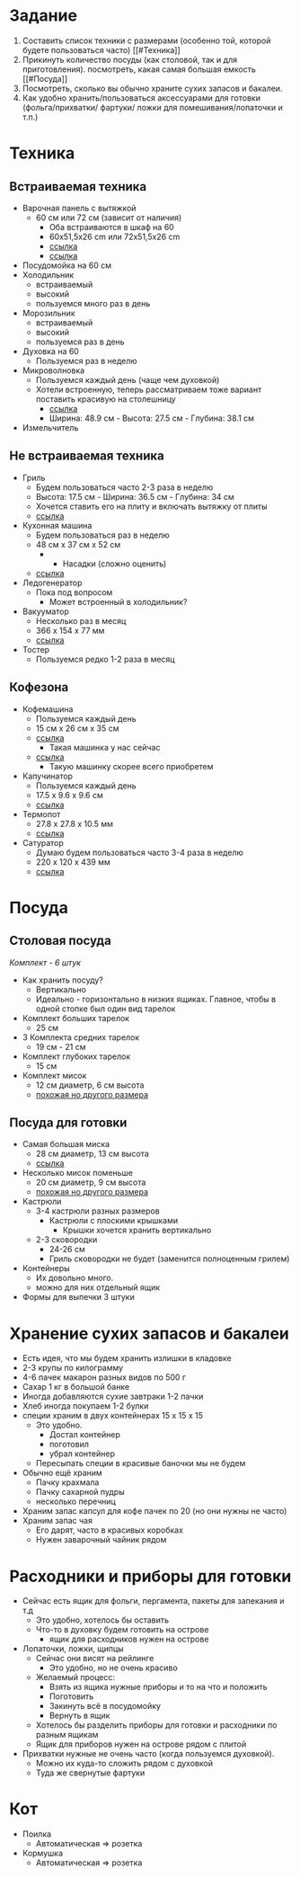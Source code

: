 # Задание
1. Составить список техники с размерами (особенно той, которой будете пользоваться часто) [[#Техника]]
2. Прикинуть количество посуды (как столовой, так и для приготовления). посмотреть, какая самая большая емкость [[#Посуда]]
3. Посмотреть, сколько вы обычно храните сухих запасов и бакалеи.
4. Как удобно хранить/пользоваться аксессуарами для готовки (фольга/прихватки/ фартуки/ ложки для помешивания/лопаточки и т.п.)

# Техника
## Встраиваемая техника
- Варочная панель с вытяжкой
	- 60 см или 72 см (зависит от наличия)
		- Оба встраиваются в шкаф на 60
		- 60x51,5x26 cm или 72x51,5x26 cm
		- [ссылка](https://market.yandex.ru/product--varochnaia-poverkhnost-s-vytiazhkoi-elica-nikolatesla-fit-bl-a-72/1756014657?sku=101769418022&cpa=1)
		- [ссылка](https://www.elica.com/RU-ru/nikolatesla-fit)
- Посудомойка на 60 см
- Холодильник 
	- встраиваемый
	- высокий
	- пользуемся много раз в день
- Морозильник
	- встраиваемый
	- высокий
	- пользуемся раз в день
- Духовка на 60
	- Пользуемся раз в неделю
- Микроволновка
	- Пользуемся каждый день (чаще чем духовкой)
	- Хотели встроенную, теперь рассматриваем тоже вариант поставить красивую на столешницу
		- [ссылка](https://www.dns-shop.ru/product/92c84fae9be73332/mikrovolnovaa-pec-samsung-mg23t5018anbw-goluboj/)
		- Ширина: 48.9 см - Высота: 27.5 см - Глубина: 38.1 см
- Измельчитель

## Не встраиваемая техника
- Гриль
	- Будем пользоваться часто 2-3 раза в неделю
	- Высота: 17.5 см - Ширина: 36.5 см - Глубина: 34 см
	- Хочется ставить его на плиту и включать вытяжку от плиты
	- [ссылка](https://www.mvideo.ru/products/elektrogril-tefal-gc705d16-400094227)
- Кухонная машина
	- Будем пользоваться раз в неделю
	- 48 см x 37 см x 52 cм
		- + Насадки (сложно оценить)
	- [ссылка](https://www.mvideo.ru/products/kuhonnaya-mashina-kenwood-kvl8300s-20036672?utm_source=yandexmarket&utm_medium=cpc&utm_campaign=ipr_pp_market_spb&utm_content=1167&utm_term=20036672&frommarket=https://market.yandex.ru/product--kombain-kenwood-kvl8300s/1711098821)
- Ледогенератор
	- Пока под вопросом
		- Может встроенный в холодильник?
- Вакууматор
	- Несколько раз в месяц
	- 366 х 154 x 77 мм
	- [ссылка](https://kitfort.ru/catalog/vakuumatory/vakuumator-kitfort-kt-1502-1-belyy/)
- Тостер
	- Пользуемся редко 1-2 раза в месяц

## Кофезона
- Кофемашина
	- Пользуемся каждый день
	-  15 см х 26 см х 35 см
	- [ссылка](https://www.sima-land.ru/1485069/kofemashina-delonghi-nespresso-inissia-en-80-o-kapsulnaya-1260-vt-0-7-l-oranzhevaya-2/)
		- Такая машинка у нас сейчас
	- [ссылка](https://www.ozon.ru/product/avtomaticheskaya-kofemashina-xiaomi-mijia-824885124/?asb=6XTm20%252BHARK7%252FDC8QaS%252BjwcZpwVthnQitSfCoPr4j7k%253D&asb2=9yxeHWP3vbOA7OIOMxNO4Y6c9uYHeDYES_YuHjdUTSUCYoDYVi673QdQhL8kA-BB&avtc=1&avte=4&avts=1686472252&sh=NJXUDg-w1w)
		- Такую машинку скорее всего приобретем
- Капучинатор
	- Пользуемся каждый день
	- 17.5 x 9.6 x 9.6 см
	- [ссылка](https://www.mvideo.ru/products/kapuchinator-xiaomi-scishare-wishing-milk-s3101-4131856/specification)
- Термопот
	- 27.8 х 27.8 х 10.5 мм
	- [ссылка](https://www.mijia-shop.ru/product/xiaomi-mijia-instant-hot-water-dispenser/)
- Сатуратор
	- Думаю будем пользоваться часто 3-4 раза в неделю
	- 220 х 120 х 439 мм
	- [ссылка](https://kitfort.ru/catalog/sifony/sifon-kitfort-kt-4097-1-belyy/)

# Посуда

## Столовая посуда
*Комплект - 6 штук*
- Как хранить посуду?
	- Вертикально
	- Идеально - горизонтально в низких ящиках. Главное, чтобы в одной стопке был один вид тарелок
- Комплект больших тарелок 
	- 25 см
- 3 Комплекта средних тарелок 
	- 19 см - 21 см
- Комплект глубоких тарелок 
	- 15 см
- Комплект мисок
	- 12 см диаметр, 6 см высота
	- [похожая но другого размера](https://www.wildberries.ru/catalog/112387901/detail.aspx)

## Посуда для готовки
- Самая большая миска
	- 28 см диаметр, 13 см высота
	- [ссылка](https://www.wildberries.ru/catalog/112387901/detail.aspx)
- Несколько мисок поменьше
	- 20 см диаметр, 9 см высота
	- [похожая но другого размера](https://www.wildberries.ru/catalog/112387901/detail.aspx)
- Кастрюли
	- 3-4 кастрюли разных размеров
		- Кастрюли с плоскими крышками
			- Крышки хочется хранить вертикально
	- 2-3 сковородки
		- 24-26 см
		- Гриль сковородки не будет (заменится полноценным грилем) 
- Контейнеры
	- Их довольно много.
	- можно для них отдельный ящик
- Формы для выпечки 3 штуки

# Хранение сухих запасов и бакалеи
- Есть идея, что мы будем хранить излишки в кладовке
- 2-3 крупы по килограмму
- 4-6 пачек макарон разных видов по 500 г
- Сахар 1 кг в  большой банке
- Иногда добавляются сухие завтраки 1-2 пачки
- Хлеб иногда покупаем 1-2 булки
- специи храним в двух контейнерах 15 x 15 x 15
	- Это удобно. 
		- Достал контейнер
		- поготовил
		- убрал контейнер
	- Пересыпать специи в красивые баночки мы не будем
- Обычно ещё храним
	- Пачку крахмала
	- Пачку сахарной пудры
	- несколько перечниц
- Храним запас капсул для кофе пачек по 20 (но они нужны не часто)
- Храним запас чая
	- Его дарят, часто в красивых коробках
	- Нужен заварочный чайник рядом

# Расходники и приборы для готовки
- Сейчас есть ящик для фольги, пергамента, пакеты для запекания и т.д 
	- Это удобно, хотелось бы оставить
	- Что-то в духовку будем готовить на острове
		- ящик для расходников нужен на острове
- Лопаточки, ложки, щипцы
	- Сейчас они висят на рейлинге
		- Это удобно, но не очень красиво
	- Желаемый процесс:
		- Взять из ящика нужные приборы и то на что и положить
		- Поготовить
		- Закинуть всё в посудомойку
		- Вернуть в ящик
	- Хотелось бы разделить приборы для готовки и расходники по разным ящикам
	- Ящик для приборов нужен на острове рядом с плитой
- Прихватки нужные не очень часто (когда пользуемся духовкой). 
	- Можно их куда-то сложить рядом с духовкой
	- Туда же свернутые фартуки
# Кот
- Поилка 
	- Автоматическая => розетка
- Кормушка
	- Автоматическая => розетка
